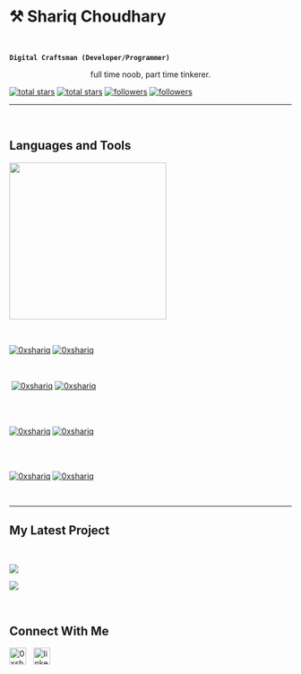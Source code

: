 <h1>⚒️ Shariq Choudhary</h1>
<br /> 

                    
**`Digital Craftsman (Developer/Programmer)`** 

                    

<p align="center">full time noob, part time tinkerer.</p>
<p align="left"> 
  <a href="https://github.com/0xshariq?tab=repositories&sort=stargazers#gh-light-mode-only">
    <img alt="total stars" title="Total stars on GitHub" src="https://custom-icon-badges.demolab.com/github/stars/0xshariq?color=3ea97d&style=for-the-badge&labelColor=40b682&logo=star#gh-light-mode-only"/></a>
  
  <a href="https://github.com/0xshariq?tab=repositories&sort=stargazers#gh-dark-mode-only">
    <img alt="total stars" title="Total stars on GitHub" src="https://custom-icon-badges.demolab.com/github/stars/0xshariq?color=655489&style=for-the-badge&labelColor=c691e9&logo=star#gh-dark-mode-only"/></a>
  
  <a href="https://github.com/0xshariq?tab=followers#gh-light-mode-only">
    <img alt="followers" title="Follow me on Github" src="https://custom-icon-badges.demolab.com/github/followers/0xshariq?color=2c4954&labelColor=2c3e50&style=for-the-badge&logo=person-add&label=Follow&logoColor=white#gh-light-mode-only"/></a>
    
  <a href="https://github.com/0xshariq?tab=followers#gh-dark-mode-only">
    <img alt="followers" title="Follow me on Github" src="https://custom-icon-badges.demolab.com/github/followers/0xshariq?color=dacc84&labelColor=f9e692&style=for-the-badge&logo=person-add&label=Follow&logoColor=white#gh-dark-mode-only"/></a>
</p>

---
<br />

                    

<h2>Languages and Tools</h2> 
<p align="left">
<img width="280px"  src="https://skillicons.dev/icons?i=html,css,js,c,c++,java,md,git,github,react,next,tailwind,bootstrap,nodejs,mongo,expressjs, &perline=9"  />
</p>
<br />

                    

<p><a href="https://github.com/0xshariq#gh-dark-mode-only" target="_blank"><img align="center" src="https://github-readme-stats.vercel.app/api/top-langs/?username=0xshariq&langs_count=6&show_icon=true&layout=compact&theme=nightowl#gh-dark-mode-only" alt="0xshariq" /></a>
  <a href="https://github.com/0xshariq#gh-light-mode-only" target="_blank"><img align="center" src="https://github-readme-stats.vercel.app/api/top-langs/?username=0xshariq&langs_count=6&show_icon=true&layout=compact&theme=vue#gh-light-mode-only" alt="0xshariq" /></a>
</p>

<br />

<p>&nbsp;<a href="https://github.com/0xshariq#gh-dark-mode-only" target="_blank"><img align="center" src="https://github-readme-stats.vercel.app/api?username=0xshariq&count_private=true&show_icons=true&theme=nightowl#gh-dark-mode-only" alt="0xshariq" /></a>
<a href="https://github.com/0xshariq#gh-light-mode-only" target="_blank"><img align="center" src="https://github-readme-stats.vercel.app/api?username=0xshariq&count_private=true&show_icons=true&theme=vue#gh-light-mode-only" alt="0xshariq" /></a>
</p> 
<br>
<br />

<p><a href="https://github.com/0xshariq#gh-dark-mode-only" target="_blank"><img align="center" src="https://streak-stats.demolab.com?user=0xshariq&theme=nightowl#gh-dark-mode-only" alt="0xshariq"/></a>
<a href="https://github.com/0xshariq#gh-light-mode-only" target="_blank"><img align="center" src="https://streak-stats.demolab.com?user=0xshariq&theme=vue#gh-light-mode-only" alt="0xshariq"/></a></p>
<br/>
<br />

<p><a href="https://github.com/0xshariq#gh-dark-mode-only" target="_blank"><img align="center" src="https://github-readme-activity-graph.cyclic.app/graph?username=0xshariq&theme=nightowl#gh-dark-mode-only" alt="0xshariq" /></a>
<a href="https://github.com/0xshariq#gh-light-mode-only" target="_blank"><img align="center" src="https://github-readme-activity-graph.cyclic.app/graph?username=0xshariq&theme=vue#gh-light-mode-only" alt="0xshariq" /></a></p>
<br/>

---


                    

<h2>My Latest Project</h2> 
<br />
<p><a href="https://github.com/0xshariq/0xshariq#gh-dark-mode-only" target="_blank"><img align="center" src="https://github-readme-stats.vercel.app/api/pin/?username=0xshariq&repo=0xshariq&theme=nightowl&show_owner=true#gh-dark-mode-only"/></a></p>
<p><a href="https://github.com/0xshariq/0xshariq#gh-light-mode-only" target="_blank"><img align="center" src="https://github-readme-stats.vercel.app/api/pin/?username=0xshariq&repo=0xshariq&theme=vue&show_owner=true#gh-light-mode-only"/></a></p>
<br />


                    

<h2>Connect With Me</h2> 
<p align="left">
<!-- <a href="https://twitter.com/0xshariq" target="_blank"><img align="left" width="30px" style="padding-right:10px;" src="https://raw.githubusercontent.com/rahuldkjain/github-profile-readme-generator/master/src/images/icons/Social/twitter.svg" alt="0xshariq" /></a> -->
<a href="https://discordapp.com/users/0xshariq" target="_blank"><img align="left" width="30px" style="padding-right:10px" src="https://raw.githubusercontent.com/rahuldkjain/github-profile-readme-generator/master/src/images/icons/Social/discord.svg" alt="0xshariq" /></a>
<a href="https://linkedin.com/in/0xshariq" target="_blank"><img align="left" alt="linkedin" width="30px" style="padding-right: 10px;" src="https://cdn.jsdelivr.net/gh/devicons/devicon/icons/linkedin/linkedin-original.svg" /></a>
</p>

                
